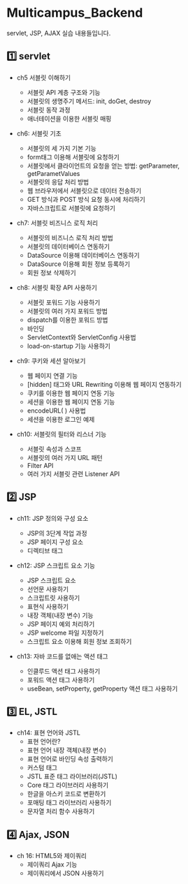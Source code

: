 # Multicampus_Backend
servlet, JSP, AJAX 실습 내용들입니다.

## 1️⃣ servlet
- ch5 서블릿 이해하기
  + 서블릿 API 계층 구조와 기능
  + 서블릿의 생명주기 메서드: init, doGet, destroy
  + 서블릿 동작 과정
  + 애너테이션을 이용한 서블릿 매핑

- ch6: 서블릿 기초
  + 서블릿의 세 가지 기본 기능
  + form태그 이용해 서블릿에 요청하기
  + 서블릿에서 클라이언트의 요청을 얻는 방법: getParameter, getParametValues
  + 서블릿의 응답 처리 방법
  + 웹 브라우저에서 서블릿으로 데이터 전송하기
  + GET 방식과 POST 방식 요청 동시에 처리하기
  + 자바스크립트로 서블릿에 요청하기

- ch7: 서블릿 비즈니스 로직 처리
  + 서블릿의 비즈니스 로직 처리 방법
  + 서블릿의 데이터베이스 연동하기
  + DataSource 이용해 데이터베이스 연동하기
  + DataSource 이용해 회원 정보 등록하기
  + 회원 정보 삭제하기

- ch8: 서블릿 확장 API 사용하기
  + 서블릿 포워드 기능 사용하기
  + 서블릿의 여러 가지 포워드 방법
  + dispatch를 이용한 포워드 방법
  + 바인딩
  + ServletContext와 ServletConfig 사용법
  + load-on-startup 기능 사용하기

- ch9: 쿠키와 세션 알아보기
  + 웹 페이지 연결 기능
  + [hidden] 태그와 URL Rewriting 이용해 웹 페이지 연동하기
  + 쿠키를 이용한 웹 페이지 연동 기능
  + 세션을 이용한 웹 페이지 연동 기능
  + encodeURL( ) 사용법
  + 세션을 이용한 로그인 예제

- ch10: 서블릿의 필터와 리스너 기능
  + 서블릿 속성과 스코프
  + 서블릿의 여러 가지 URL 패턴
  + Filter API
  + 여러 가지 서블릿 관련 Listener API


## 2️⃣ JSP
- ch11: JSP 정의와 구성 요소
  + JSP의 3단계 작업 과정
  + JSP 페이지 구성 요소
  + 디렉티브 태그

- ch12: JSP 스크립트 요소 기능
  + JSP 스크립트 요소
  + 선언문 사용하기
  + 스크립트릿 사용하기
  + 표현식 사용하기
  + 내장 객체(내장 변수) 기능
  + JSP 페이지 예외 처리하기
  + JSP welcome 파일 지정하기
  + 스크립트 요소 이용해 회원 정보 조회하기

- ch13: 자바 코드를 없애는 액션 태그
  + 인클루드 액션 태그 사용하기
  + 포워드 액션 태그 사용하기
  + useBean, setProperty, getProperty 액션 태그 사용하기

## 3️⃣ EL, JSTL
- ch14: 표현 언어와 JSTL
  + 표현 언어란?
  + 표현 언어 내장 객체(내장 변수)
  + 표현 언어로 바인딩 속성 출력하기
  + 커스텀 태그
  + JSTL 표준 태그 라이브러리(JSTL)
  + Core 태그 라이브러리 사용하기
  + 한글을 아스키 코드로 변환하기
  + 포매팅 태그 라이브러리 사용하기
  + 문자열 처리 함수 사용하기

## 4️⃣ Ajax, JSON
- ch 16: HTML5와 제이쿼리
  + 제이쿼리 Ajax 기능
  + 제이쿼리에서 JSON 사용하기
